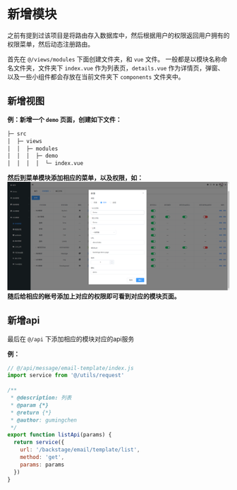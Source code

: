 # 新增模块
之前有提到过该项目是将路由存入数据库中，然后根据用户的权限返回用户拥有的权限菜单，然后动态注册路由。

首先在 `@/views/modules` 下面创建文件夹，和 `vue` 文件。
一般都是以模块名称命名文件夹，文件夹下 `index.vue` 作为列表页，`details.vue` 作为详情页，弹窗、以及一些小组件都会存放在当前文件夹下 `components` 文件夹中。

## 新增视图
__例：新增一个 `demo` 页面，创建如下文件：__
``` sh
├─ src
│  ├─ views
│  │  ├─ modules
│  │  │  ├─ demo
│  │  │  │  └─ index.vue
```
__然后到菜单模块添加相应的菜单，以及权限，如：__
![](/images/menu-add-demo.png)
__随后给相应的帐号添加上对应的权限即可看到对应的模块页面。__

## 新增api
最后在 `@/api` 下添加相应的模块对应的api服务

__例：__
``` js
// @/api/message/email-template/index.js
import service from '@/utils/request'

/**
 * @description: 列表
 * @param {*}
 * @return {*}
 * @author: gumingchen
 */
export function listApi(params) {
  return service({
    url: '/backstage/email/template/list',
    method: 'get',
    params: params
  })
}
```
